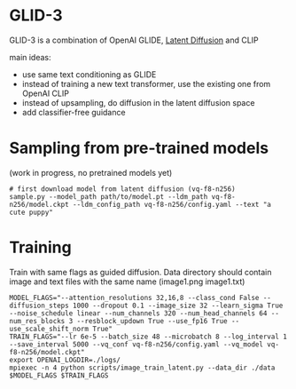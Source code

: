 # GLID-3

GLID-3 is a combination of OpenAI GLIDE, [Latent Diffusion](https://github.com/CompVis/latent-diffusion) and CLIP

main ideas:
- use same text conditioning as GLIDE
- instead of training a new text transformer, use the existing one from OpenAI CLIP
- instead of upsampling, do diffusion in the latent diffusion space
- add classifier-free guidance

# Sampling from pre-trained models

(work in progress, no pretrained models yet)

```
# first download model from latent diffusion (vq-f8-n256)
sample.py --model_path path/to/model.pt --ldm_path vq-f8-n256/model.ckpt --ldm_config_path vq-f8-n256/config.yaml --text "a cute puppy"
```

# Training

Train with same flags as guided diffusion. Data directory should contain image and text files with the same name (image1.png image1.txt)

```
MODEL_FLAGS="--attention_resolutions 32,16,8 --class_cond False --diffusion_steps 1000 --dropout 0.1 --image_size 32 --learn_sigma True --noise_schedule linear --num_channels 320 --num_head_channels 64 --num_res_blocks 3 --resblock_updown True --use_fp16 True --use_scale_shift_norm True"
TRAIN_FLAGS="--lr 6e-5 --batch_size 48 --microbatch 8 --log_interval 1 --save_interval 5000 --vq_conf vq-f8-n256/config.yaml --vq_model vq-f8-n256/model.ckpt"
export OPENAI_LOGDIR=./logs/
mpiexec -n 4 python scripts/image_train_latent.py --data_dir ./data $MODEL_FLAGS $TRAIN_FLAGS
```
